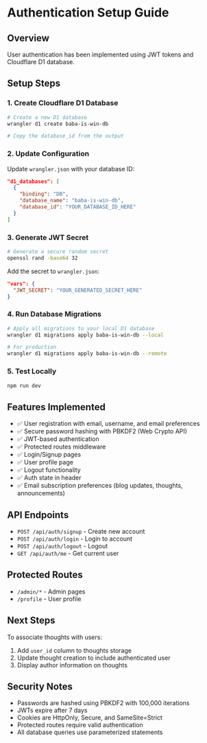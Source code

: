 # Authentication Setup Guide

## Overview
User authentication has been implemented using JWT tokens and Cloudflare D1 database.

## Setup Steps

### 1. Create Cloudflare D1 Database
```bash
# Create a new D1 database
wrangler d1 create baba-is-win-db

# Copy the database_id from the output
```

### 2. Update Configuration
Update `wrangler.json` with your database ID:
```json
"d1_databases": [
  {
    "binding": "DB",
    "database_name": "baba-is-win-db",
    "database_id": "YOUR_DATABASE_ID_HERE"
  }
]
```

### 3. Generate JWT Secret
```bash
# Generate a secure random secret
openssl rand -base64 32
```

Add the secret to `wrangler.json`:
```json
"vars": {
  "JWT_SECRET": "YOUR_GENERATED_SECRET_HERE"
}
```

### 4. Run Database Migrations
```bash
# Apply all migrations to your local D1 database
wrangler d1 migrations apply baba-is-win-db --local

# For production
wrangler d1 migrations apply baba-is-win-db --remote
```

### 5. Test Locally
```bash
npm run dev
```

## Features Implemented

- ✅ User registration with email, username, and email preferences
- ✅ Secure password hashing with PBKDF2 (Web Crypto API)
- ✅ JWT-based authentication
- ✅ Protected routes middleware
- ✅ Login/Signup pages
- ✅ User profile page
- ✅ Logout functionality
- ✅ Auth state in header
- ✅ Email subscription preferences (blog updates, thoughts, announcements)

## API Endpoints

- `POST /api/auth/signup` - Create new account
- `POST /api/auth/login` - Login to account
- `POST /api/auth/logout` - Logout
- `GET /api/auth/me` - Get current user

## Protected Routes

- `/admin/*` - Admin pages
- `/profile` - User profile

## Next Steps

To associate thoughts with users:
1. Add `user_id` column to thoughts storage
2. Update thought creation to include authenticated user
3. Display author information on thoughts

## Security Notes

- Passwords are hashed using PBKDF2 with 100,000 iterations
- JWTs expire after 7 days
- Cookies are HttpOnly, Secure, and SameSite=Strict
- Protected routes require valid authentication
- All database queries use parameterized statements